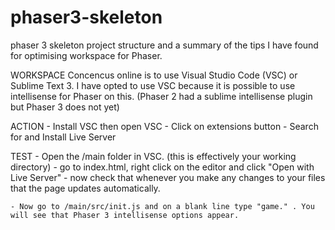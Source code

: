 # phaser3-skeleton
phaser 3 skeleton project structure and a summary of the tips I have found for optimising workspace for Phaser.


WORKSPACE
Concencus online is to use Visual Studio Code (VSC) or Sublime Text 3. I have opted to use VSC because it is possible to use intellisense for Phaser on this. (Phaser 2 had a sublime intellisense plugin but Phaser 3 does not yet)

ACTION 	- Install VSC then open VSC
	- Click on extensions button
	- Search for and Install Live Server

TEST	- Open the /main folder in VSC. (this is effectively your working directory)
	- go to index.html, right click on the editor and click "Open with Live Server"
	- now check that whenever you make any changes to your files that the page updates automatically.

	- Now go to /main/src/init.js and on a blank line type "game." . You will see that Phaser 3 intellisense options appear.

	
